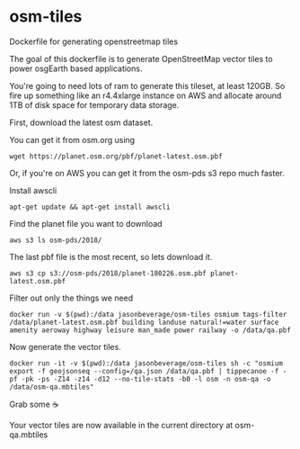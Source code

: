 # osm-tiles
Dockerfile for generating openstreetmap tiles

The goal of this dockerfile is to generate OpenStreetMap vector tiles to power osgEarth based applications.

You're going to need lots of ram to generate this tileset, at least 120GB.  So fire up something like an r4.4xlarge instance on AWS and allocate around 1TB of disk space for temporary data storage.

First, download the latest osm dataset.

You can get it from osm.org using
```
wget https://planet.osm.org/pbf/planet-latest.osm.pbf
```

Or, if you're on AWS you can get it from the osm-pds s3 repo much faster.

Install awscli
```
apt-get update && apt-get install awscli
```

Find the planet file you want to download
```
aws s3 ls osm-pds/2018/
```

The last pbf file is the most recent, so lets download it.
```
aws s3 cp s3://osm-pds/2018/planet-180226.osm.pbf planet-latest.osm.pbf
```


Filter out only the things we need
```
docker run -v $(pwd):/data jasonbeverage/osm-tiles osmium tags-filter /data/planet-latest.osm.pbf building landuse natural!=water surface amenity aeroway highway leisure man_made power railway -o /data/qa.pbf
```

Now generate the vector tiles.
```
docker run -it -v $(pwd):/data jasonbeverage/osm-tiles sh -c "osmium export -f geojsonseq --config=/qa.json /data/qa.pbf | tippecanoe -f -pf -pk -ps -Z14 -z14 -d12 --no-tile-stats -b0 -l osm -n osm-qa -o /data/osm-qa.mbtiles"
```

Grab some :coffee:

Your vector tiles are now available in the current directory at osm-qa.mbtiles



